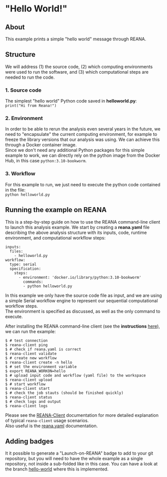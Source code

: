# "Hello World!"

## About
This example prints a simple "hello world" message through REANA.

## Structure
We will address (1) the source code, (2) which computing environments were used to run the software, and (3) which computational steps are needed to run the code.

### 1. Source code
The simplest "hello world" Python code saved in **helloworld.py**:  
`print("Hi from Reana!")`

### 2. Environment
In order to be able to rerun the analysis even several years in the future, we need to "encapsulate" the current computing environment, for example to freeze the library versions that our analysis was using. We can achieve this through a Docker container image.  
Since we don't need any additional Python packages for this simple example to work, we can directly rely on the python image from the Docker Hub, in this case `python:3.10-bookworm`.

### 3. Workflow
For this example to run, we just need to execute the python code contained in the file:  
`python helloworld.py`

## Running the example on REANA
This is a step-by-step guide on how to use the REANA command-line client to launch this analysis example.
We start by creating a **reana.yaml** file describing the above analysis structure with its inputs, code, runtime environment, and computational workflow steps:

```
inputs:
  files:
    - helloworld.py
workflow:
  type: serial
  specification:
    steps:
      - environment: 'docker.io/library/python:3.10-bookworm'
        commands:
        - python helloworld.py
```

In this example we only have the source code file as input, and we are using a simple Serial workflow engine to represent our sequential computational workflow steps.  
The environment is specified as discussed, as well as the only command to execute.

After installing the REANA command-line client (see the **instructions** [here](https://gitlab-p4n.aip.de/p4nreana/tutorial2023/-/blob/main/README.md)), we can run the example:

```
$ # test connection
$ reana-client ping
$ # check if reana.yaml is correct
$ reana-client validate
$ # create new workflow
$ reana-client create -n hello
$ # set the environment variable
$ export REANA_WORKON=hello
$ # upload input code and workflow (yaml file) to the workspace
$ reana-client upload
$ # start workflow
$ reana-client start
$ # check the job stauts (should be finished quickly)
$ reana-client status
$ # check logs and output
$ reana-client logs
```

Please see the [REANA-Client](https://reana-client.readthedocs.io/) documentation for more detailed explanation of typical `reana-client` usage scenarios.  
Also useful is the [reana.yaml](https://docs.reana.io/reference/reana-yaml/) documentation.

## Adding badges

It it possible to generate a "Launch-on-REANA" badge to add to your git repository, but you will need to have the whole example as a single repository, not inside a sub-folded like in this case. You can have a look at the branch [hello-world](https://gitlab-p4n.aip.de/p4nreana/tutorials/-/tree/hello-world) where this is implemented.
